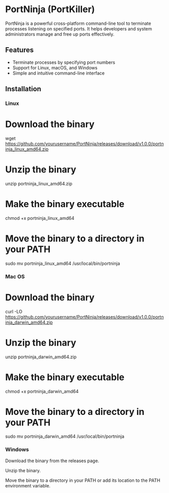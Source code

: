 # PortNinja (PortKiller)

PortNinja is a powerful cross-platform command-line tool to terminate processes listening on specified ports. It helps developers and system administrators manage and free up ports effectively.

## Features

- Terminate processes by specifying port numbers
- Support for Linux, macOS, and Windows
- Simple and intuitive command-line interface

## Installation

### Linux


# Download the binary
wget https://github.com/yourusername/PortNinja/releases/download/v1.0.0/portninja_linux_amd64.zip

# Unzip the binary
unzip portninja_linux_amd64.zip

# Make the binary executable
chmod +x portninja_linux_amd64

# Move the binary to a directory in your PATH
sudo mv portninja_linux_amd64 /usr/local/bin/portninja


### Mac OS 

# Download the binary
curl -LO https://github.com/yourusername/PortNinja/releases/download/v1.0.0/portninja_darwin_amd64.zip

# Unzip the binary
unzip portninja_darwin_amd64.zip

# Make the binary executable
chmod +x portninja_darwin_amd64

# Move the binary to a directory in your PATH
sudo mv portninja_darwin_amd64 /usr/local/bin/portninja

### Windows

Download the binary from the releases page.

Unzip the binary. 

Move the binary to a directory in your PATH or add its location to the PATH environment variable.